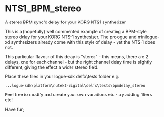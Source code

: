# NTS1_BPM_stereo
A stereo BPM sync'd delay for your KORG NTS1 synthesizer

This is a (hopefully) well commented example of creating a BPM-style stereo delay for your KORG NTS-1 synthesizer. The prologue and minilogue-xd synthesizers already come with this style of delay - yet the NTS-1 does not. 

This particular flavour of this delay is "stereo" - this means, there are 2 delays, one for each channel - but the right channel delay time is slightly different, giving the effect a wider stereo field. 


Place these files in your logue-sdk delfx\tests folder e.g.

```...logue-sdk\platform\nutekt-digital\delfx\tests\bpmdelay_stereo ```

Feel free to modify and create your own variations etc - try adding filters etc!

Have fun;
